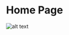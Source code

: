 # Home Page

![alt text](https://zdnet3.cbsistatic.com/hub/i/2020/05/06/ac1f8c6c-6b65-4497-80b3-8f5e247c9bae/astronaut-and-virus.png)
